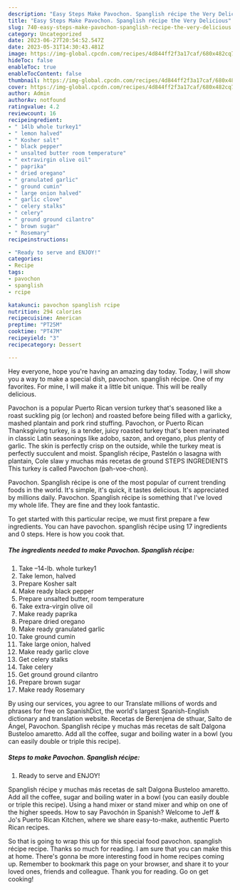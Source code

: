 ```yaml
---
description: "Easy Steps Make Pavochon. Spanglish récipe the Very Delicious"
title: "Easy Steps Make Pavochon. Spanglish récipe the Very Delicious"
slug: 740-easy-steps-make-pavochon-spanglish-recipe-the-very-delicious
category: Uncategorized
date: 2023-06-27T20:54:52.547Z
date: 2023-05-31T14:30:43.481Z
image: https://img-global.cpcdn.com/recipes/4d844ff2f3a17caf/680x482cq70/pavochon-spanglish-recipe-recipe-main-photo.jpg
hideToc: false
enableToc: true
enableTocContent: false
thumbnail: https://img-global.cpcdn.com/recipes/4d844ff2f3a17caf/680x482cq70/pavochon-spanglish-recipe-recipe-main-photo.jpg
cover: https://img-global.cpcdn.com/recipes/4d844ff2f3a17caf/680x482cq70/pavochon-spanglish-recipe-recipe-main-photo.jpg
author: Admin
authorAv: notfound
ratingvalue: 4.2
reviewcount: 16
recipeingredient:
- " 14lb whole turkey1"
- " lemon halved"
- " Kosher salt"
- " black pepper"
- " unsalted butter room temperature"
- " extravirgin olive oil"
- " paprika"
- " dried oregano"
- " granulated garlic"
- " ground cumin"
- " large onion halved"
- " garlic clove"
- " celery stalks"
- " celery"
- " ground ground cilantro"
- " brown sugar"
- " Rosemary"
recipeinstructions:

- "Ready to serve and ENJOY!"
categories:
- Recipe
tags:
- pavochon
- spanglish
- rcipe

katakunci: pavochon spanglish rcipe 
nutrition: 294 calories
recipecuisine: American
preptime: "PT25M"
cooktime: "PT47M"
recipeyield: "3"
recipecategory: Dessert

---
```



Hey everyone, hope you're having an amazing day today. Today, I will show you a way to make a special dish, pavochon. spanglish récipe. One of my favorites. For mine, I will make it a little bit unique. This will be really delicious.

Pavochon is a popular Puerto Rican version turkey that&#39;s seasoned like a roast suckling pig (or lechon) and roasted before being filled with a garlicky, mashed plantain and pork rind stuffing. Pavochon, or Puerto Rican Thanksgiving turkey, is a tender, juicy roasted turkey that&#39;s been marinated in classic Latin seasonings like adobo, sazon, and oregano, plus plenty of garlic. The skin is perfectly crisp on the outside, while the turkey meat is perfectly succulent and moist. Spanglish récipe, Pastelón o lasagna with plantain, Cole slaw y muchas más recetas de ground STEPS INGREDIENTS This turkey is called Pavochon (pah-voe-chon).

Pavochon. Spanglish récipe is one of the most popular of current trending foods in the world. It's simple, it's quick, it tastes delicious. It's appreciated by millions daily. Pavochon. Spanglish récipe is something that I've loved my whole life. They are fine and they look fantastic.


To get started with this particular recipe, we must first prepare a few ingredients. You can have pavochon. spanglish récipe using 17 ingredients and 0 steps. Here is how you cook that.

<!--inarticleads1-->

##### The ingredients needed to make Pavochon. Spanglish récipe:

1. Take  –14-lb. whole turkey1
1. Take  lemon, halved
1. Prepare  Kosher salt
1. Make ready  black pepper
1. Prepare  unsalted butter, room temperature
1. Take  extra-virgin olive oil
1. Make ready  paprika
1. Prepare  dried oregano
1. Make ready  granulated garlic
1. Take  ground cumin
1. Take  large onion, halved
1. Make ready  garlic clove
1. Get  celery stalks
1. Take  celery
1. Get  ground ground cilantro
1. Prepare  brown sugar
1. Make ready  Rosemary


By using our services, you agree to our Translate millions of words and phrases for free on SpanishDict, the world&#39;s largest Spanish-English dictionary and translation website. Recetas de Berenjena de sthuar, Salto de Ángel, Pavochon. Spanglish récipe y muchas más recetas de salt Dalgona Busteloo amaretto. Add all the coffee, sugar and boiling water in a bowl (you can easily double or triple this recipe). 

<!--inarticleads2-->

##### Steps to make Pavochon. Spanglish récipe:


1. Ready to serve and ENJOY!

Spanglish récipe y muchas más recetas de salt Dalgona Busteloo amaretto. Add all the coffee, sugar and boiling water in a bowl (you can easily double or triple this recipe). Using a hand mixer or stand mixer and whip on one of the higher speeds. How to say Pavochón in Spanish? Welcome to Jeff &amp; Jo&#39;s Puerto Rican Kitchen, where we share easy-to-make, authentic Puerto Rican recipes. 

So that is going to wrap this up for this special food pavochon. spanglish récipe recipe. Thanks so much for reading. I am sure that you can make this at home. There's gonna be more interesting food in home recipes coming up. Remember to bookmark this page on your browser, and share it to your loved ones, friends and colleague. Thank you for reading. Go on get cooking!
